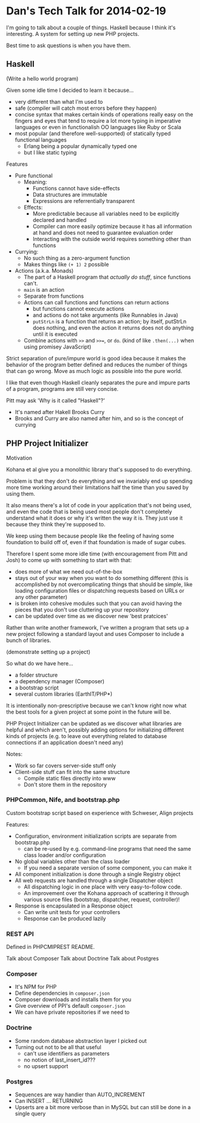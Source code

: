 # Dan's Tech Talk for 2014-02-19

I'm going to talk about a couple of things.
Haskell because I think it's interesting.
A system for setting up new PHP projects.

Best time to ask questions is when you have them.

## Haskell

(Write a hello world program)

Given some idle time I decided to learn it because...

- very different than what I'm used to
- safe (compiler will catch most errors before they happen)
- concise syntax that makes certain kinds of operations really easy on the fingers and eyes
  that tend to require a lot more typing in imperative languages
  or even in functionalish OO languages like Ruby or Scala
- most popular (and therefore well-supported) of statically typed functional languages
  - Erlang being a popular dynamically typed one
  - but I like static typing

Features

- Pure functional
  - Meaning:
    - Functions cannot have side-effects
    - Data structures are immutable
    - Expressions are referrentially transparent
  - Effects:
    - More predictable because all variables need to be explicitly declared and handled
    - Compiler can more easily optimize because it has all information
      at hand and does not need to guarantee evaluation order
    - Interacting with the outside world requires something other than functions
- Currying:
  - No such thing as a zero-argument function
  - Makes things like ```(+ 1) 2``` possible
- Actions (a.k.a. Monads)
  - The part of a Haskell program that _actually do stuff_, since functions can't.
  - ```main``` is an action
  - Separate from functions
  - Actions can call functions and functions can return actions
    - but functions cannot execute actions
    - and actions do not take arguments (like Runnables in Java)
    - ```putStrLn``` is a function that returns an action;
      by itself, putStrLn does nothing, and even the action
      it returns does not do anything until it is executed
  - Combine actions with ```>>``` and ```>>=```, or ```do```.
    (kind of like ```.then(...)``` when using promisey JavaScript)

Strict separation of pure/impure world is good idea
because it makes the behavior of the program better defined
and reduces the number of things that can go wrong.
Move as much logic as possible into the pure world.

I like that even though Haskell cleanly separates the pure and impure
parts of a program, programs are still very concise.

Pitt may ask 'Why is it called "Haskell"?'
- It's named after Hakell Brooks Curry
- Brooks and Curry are also named after him,
  and so is the concept of currying


## PHP Project Initializer

Motivation

Kohana et al give you a monolithic library that's supposed to do everything.

Problem is that they don't do everything and we invariably end up
spending more time working around their limitations half the time than
you saved by using them.

It also means there's a lot of code in your application that's not
being used, and even the code that is being used most people don't
completely understand what it does or why it's written the way it is.
They just use it because they think they're supposed to.

We keep using them because people like the feeling of having some
foundation to build off of, even if that foundation is made of sugar
cubes.

Therefore I spent some more idle time
(with encouragement from Pitt and Josh)
to come up with something to start with that:

- does more of what we need out-of-the-box
- stays out of your way when you want to do something different
  (this is accomplished by not overcomplicating things that should be
  simple, like loading configuration files or dispatching requests based
  on URLs or any other parameter)
- is broken into cohesive modules such that you can avoid having the
  pieces that you don't use cluttering up your repository
- can be updated over time as we discover new 'best pratcices'

Rather than write another framework, I've written a program that sets
up a new project following a standard layout and uses Composer to
include a bunch of libraries.

(demonstrate setting up a project)

So what do we have here...

- a folder structure
- a dependency manager (Composer)
- a bootstrap script
- several custom libraries (EarthIT/PHP*)

It is intentionally non-prescriptive because we can't know right now
what the best tools for a given project at some point in the future will be.

PHP Project Initializer can be updated as we discover what libraries
are helpful and which aren't, possibly adding options for initializing
different kinds of projects (e.g. to leave out everything related to
database connections if an application doesn't need any)

Notes:

- Work so far covers server-side stuff only
- Client-side stuff can fit into the same structure
  - Compile static files directly into www
  - Don't store them in the repository


### PHPCommon, Nife, and bootstrap.php

Custom bootstrap script based on experience with Schweser, Align projects

Features:

- Configuration, environment initialization scripts are separate from bootstrap.php
  - can be re-used by e.g. command-line programs that need
    the same class loader and/or configuration
- No global variables other than the class loader
  - If you need a separate version of some component, you can make it
- All component initialization is done through a single Registry object
- All web requests are handled through a single Dispatcher object
  - All dispatching logic in one place with very easy-to-follow code.
  - An improvement over the Kohana approach of scattering it through
    various source files (bootstrap, dispatcher, request, controller)!
- Response is encapsulated in a Response object
  - Can write unit tests for your controllers
  - Response can be produced lazily

### REST API

Defined in PHPCMIPREST README.

Talk about Composer
Talk about Doctrine
Talk about Postgres

### Composer

- It's NPM for PHP
- Define dependencies in ```composer.json```
- Composer downloads and installs them for you
- Give overview of PPI's default ```composer.json```
- We can have private repositories if we need to

### Doctrine

- Some random database abstraction layer I picked out
- Turning out not to be all that useful
  - can't use identifiers as parameters
  - no notion of last_insert_id???
  - no upsert support

### Postgres

- Sequences are way handier than AUTO_INCREMENT
- Can INSERT ... RETURNING
- Upserts are a bit more verbose than in MySQL but can still be done in a single query
